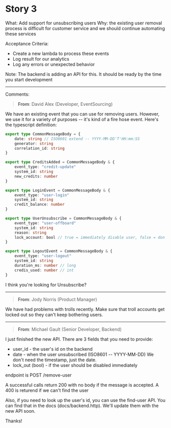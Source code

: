 # Story 3

What: Add support for unsubscribing users
Why: the existing user removal process is difficult for customer service and we should continue automating these services

Acceptance Criteria:

- Create a new lambda to process these events
- Log result for our analytics
- Log any errors or unexpected behavior

Note: The backend is adding an API for this. It should be ready by the time you start development

---

Comments:

> **From**: David Alex (Developer, EventSourcing)

We have an existing event that you can use for removing users. However, we use it
for a variety of purposes -- it's kind of a fire hose event. Here's the typescript definition:

```ts
export type CommonMessageBody = {
    date: string // ISO8601 extend -- YYYY-MM-DD'T'HH:mm:SS
    generator: string
    correlation_id: string
}

export type CreditsAdded = CommonMessageBody & {
    event_type: "credit-update"
    system_id: string
    new_credits: number
}

export type LoginEvent = CommonMessageBody & {
    event_type: "user-login"
    system_id: string
    credit_balance: number
}

export type UserUnsubscribe = CommonMessageBody & {
    event_type: "user-offboard"
    system_id: string
    reason: string
    lock_account: bool // true = immediately disable user, false = don't renew account
}

export type LogoutEvent = CommonMessageBody & {
    event_type: "user-logout"
    system_id: string
    duration_ms: number // long
    credis_used: number // int
}

```

I think you're looking for Unsubscribe?

---

> **From**: Jody Norris (Product Manager)

We have had problems with trolls recently. Make sure that troll accounts get locked out so they can't keep bothering users.

---

> **From**: Michael Gault (Senior Developer, Backend)

I just finished the new API. There are 3 fields that you need to provide:

- user_id - the user's id on the backend
- date  - when the user unsubscribed (ISO8601 -- YYYY-MM-DD) We don't need the timestamp, just the date.
- lock_out (bool) - if the user should be disabled immediately

endpoint is POST /remove-user

A successful calls return 200 with no body if the message is accepted.
A 400 is returend if we can't find the user

Also, if you need to look up the user's id, you can use the find-user API. You can find that in the docs (docs/backend.http). We'll update them with the new API soon.

Thanks!
